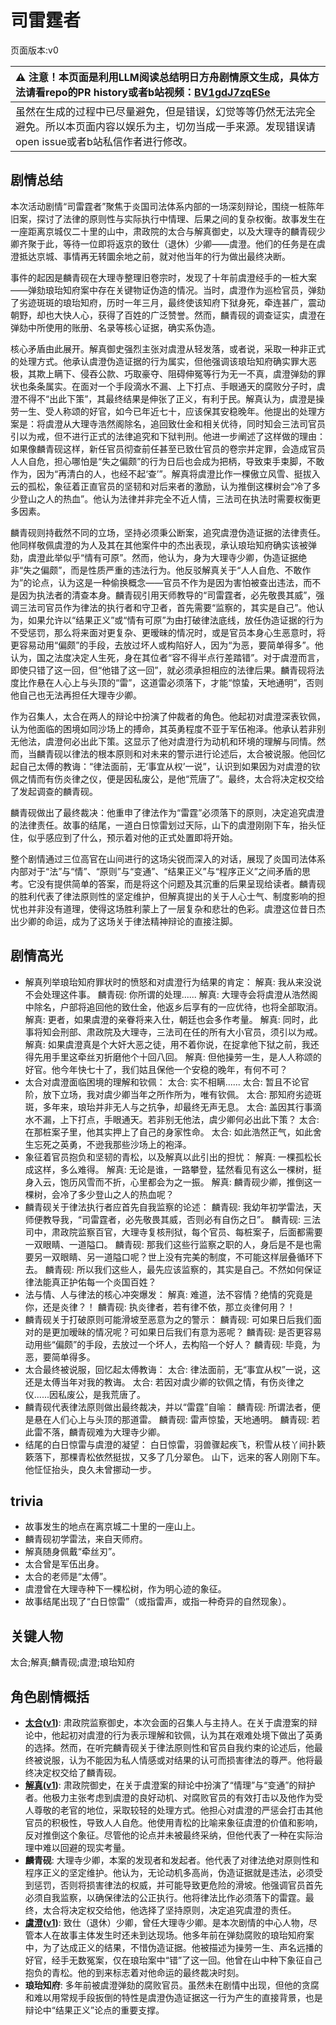 # 司雷霆者
页面版本:v0
 

| :warning: 注意！本页面是利用LLM阅读总结明日方舟剧情原文生成，具体方法请看repo的PR history或者b站视频：[BV1gdJ7zqESe](https://www.bilibili.com/video/BV1gdJ7zqESe/)         |
|:----------------------------|
| 虽然在生成的过程中已尽量避免，但是错误，幻觉等等仍然无法完全避免。所以本页面内容以娱乐为主，切勿当成一手来源。发现错误请open issue或者b站私信作者进行修改。|



## 剧情总结
本次活动剧情“司雷霆者”聚焦于炎国司法体系内部的一场深刻辩论，围绕一桩陈年旧案，探讨了法律的原则性与实际执行中情理、后果之间的复杂权衡。故事发生在一座距离京城仅二十里的山中，肃政院的太合与解真御史，以及大理寺的麟青砚少卿齐聚于此，等待一位即将返京的致仕（退休）少卿——虞澄。他们的任务是在虞澄抵达京城、事情再无转圜余地之前，就对他当年的行为做出最终决断。

事件的起因是麟青砚在大理寺整理旧卷宗时，发现了十年前虞澄经手的一桩大案——弹劾琅珆知府案中存在关键物证伪造的情况。当时，虞澄作为巡检官员，弹劾了劣迹斑斑的琅珆知府，历时一年三月，最终使该知府下狱身死，牵连甚广，震动朝野，却也大快人心，获得了百姓的广泛赞誉。然而，麟青砚的调查证实，虞澄在弹劾中所使用的账册、名录等核心证据，确实系伪造。

核心矛盾由此展开。解真御史强烈主张对虞澄从轻发落，或者说，采取一种非正式的处理方式。他承认虞澄伪造证据的行为属实，但他强调该琅珆知府确实罪大恶极，其欺上瞒下、侵吞公款、巧取豪夺、阻碍伸冤等行为无一不真，虞澄弹劾的罪状也条条属实。在面对一个手段滴水不漏、上下打点、手眼通天的腐败分子时，虞澄不得不“出此下策”，其最终结果是伸张了正义，有利于民。解真认为，虞澄是操劳一生、受人称颂的好官，如今已年近七十，应该保其安稳晚年。他提出的处理方案是：将虞澄从大理寺浩然阁除名，追回致仕金和相关优待，同时知会三法司官员引以为戒，但不进行正式的法律追究和下狱判刑。他进一步阐述了这样做的理由：如果像麟青砚这样，新任官员彻查前任甚至已致仕官员的卷宗并定罪，会造成官员人人自危，担心哪怕是“失之偏颇”的行为日后也会成为把柄，导致束手束脚，不敢作为，因为“再清白的人，也经不起‘查’”。解真将虞澄比作一棵傲立风雪、挺拔入云的孤松，象征着正直官员的坚韧和对后来者的激励，认为推倒这棵树会“冷了多少登山之人的热血”。他认为法律并非完全不近人情，三法司在执法时需要权衡更多因素。

麟青砚则持截然不同的立场，坚持必须秉公断案，追究虞澄伪造证据的法律责任。他同样敬佩虞澄的为人及其在其他案件中的杰出表现，承认琅珆知府确实该被弹劾，虞澄此举似乎“情有可原”。然而，他认为，身为大理寺少卿，伪造证据绝非“失之偏颇”，而是性质严重的违法行为。他反驳解真关于“人人自危、不敢作为”的论点，认为这是一种偷换概念——官员不作为是因为害怕被查出违法，而不是因为执法者的清查本身。麟青砚引用天师教导的“司雷霆者，必先敬畏其威”，强调三法司官员作为律法的执行者和守卫者，首先需要“监察的，其实是自己”。他认为，如果允许以“结果正义”或“情有可原”为由打破律法底线，放任伪造证据的行为不受惩罚，那么将来面对更复杂、更暧昧的情况时，或是官员本身心生恶意时，将更容易动用“偏颇”的手段，去放过坏人或构陷好人，因为“为恶，要简单得多”。他认为，国之法度决定人生死，身在其位者“容不得半点行差踏错”。对于虞澄而言，即使只错了这一回，但“他错了这一回”，就必须承担相应的法律后果。麟青砚将法度比作悬在人心上与头顶的“雷”，这道雷必须落下，才能“惊蛰，天地通明”，否则他自己也无法再担任大理寺少卿。

作为召集人，太合在两人的辩论中扮演了仲裁者的角色。他起初对虞澄深表钦佩，认为他面临的困境如同沙场上的搏命，其英勇程度不亚于军伍袍泽。他承认若非别无他法，虞澄何必出此下策。这显示了他对虞澄行为动机和环境的理解与同情。然而，当麟青砚以律法的根本原则和对未来的警示进行论述后，太合被说服。他回忆起自己太傅的教诲：“律法面前，无‘事宜从权’一说”，认识到如果因为对虞澄的钦佩之情而有伤炎律之仪，便是因私废公，是他“荒唐了”。最终，太合将决定权交给了发起调查的麟青砚。

麟青砚做出了最终裁决：他重申了律法作为“雷霆”必须落下的原则，决定追究虞澄的法律责任。故事的结尾，一道白日惊雷划过天际，山下的虞澄刚刚下车，抬头怔住，似乎感应到了什么，预示着对他的正式处置即将开始。

整个剧情通过三位高官在山间进行的这场尖锐而深入的对话，展现了炎国司法体系内部对于“法”与“情”、“原则”与“变通”、“结果正义”与“程序正义”之间矛盾的思考。它没有提供简单的答案，而是将这个问题及其沉重的后果呈现给读者。麟青砚的胜利代表了律法原则性的坚定维护，但解真提出的关于人心士气、制度影响的担忧也并非没有道理，使得这场胜利蒙上了一层复杂和悲壮的色彩。虞澄这位昔日杰出少卿的命运，成为了这场关于律法精神辩论的直接注脚。
## 剧情高光
*   解真列举琅珆知府罪状时的愤怒和对虞澄行为结果的肯定：
    解真: 我从来没说不会处理这件事。
    麟青砚: 你所谓的处理......
    解真: 大理寺会将虞澄从浩然阁中除名，户部将追回他的致仕金，他返乡后享有的一应优待，也将全部取消。
    解真: 更者，如果虞澄的亲眷将来入仕，朝廷也会多作考量。
    解真: 同时，此事将知会刑部、肃政院及大理寺，三法司在任的所有大小官员，须引以为戒。
    解真: 如果虞澄真是个大奸大恶之徒，用不着你说，在捉拿他下狱之前，我还得先用手里这牵丝刃折磨他个十回八回。
    解真: 但他操劳一生，是人人称颂的好官。他今年快七十了，我们姑且保他一个安稳的晚年，有何不可？
*   太合对虞澄面临困境的理解和钦佩：
    太合: 实不相瞒......
    太合: 暂且不论官阶，放下立场，我对虞少卿当年之所作所为，唯有钦佩。
    太合: 那知府劣迹斑斑，多年来，琅珆并非无人与之抗争，却最终无声无息。
    太合: 盖因其行事滴水不漏，上下打点，手眼通天。若非别无他法，虞少卿何必出此下策？
    太合: 在那桩案子里，他其实押上了自己的身家性命。
    太合: 如此浩然正气，如此舍生忘死之英勇，不逊我那些沙场上的袍泽。
*   象征着官员抱负和坚韧的青松，以及解真以此引出的担忧：
    解真: 一棵孤松长成这样，多么难得。
    解真: 无论是谁，一路攀登，猛然看见有这么一棵树，挺身入云，饱历风雪而不折，心里都会为之一振。
    解真: 麟青砚少卿，推倒这一棵树，会冷了多少登山之人的热血呢？
*   麟青砚关于律法执行者应首先自我监察的论述：
    麟青砚: 我幼年初学雷法，天师便教导我，“司雷霆者，必先敬畏其威，否则必有自伤之日”。
    麟青砚: 三法司中，肃政院监察百官，大理寺复核刑狱，每个官员、每桩案子，后面都需要一双眼睛、一道隘口。
    麟青砚: 那我们这些行监察之职的人，身后是不是也需要另一双眼睛、另一道隘口呢？世上没有完美的制度，不可能这样层叠循环下去。
    麟青砚: 所以我们这些人，最先应该监察的，其实是自己。不然如何保证律法能真正护佑每一个炎国百姓？
*   法与情、人与律法的核心冲突爆发：
    解真: 难道，法不容情？绝情的究竟是你，还是炎律？！
    麟青砚: 执炎律者，若有律不依，那立炎律何用？！
*   麟青砚关于打破原则可能滑坡至恶意为之的警示：
    麟青砚: 可如果日后我们面对的是更加暧昧的情况呢？可如果日后我们有意为恶呢？
    麟青砚: 是否更容易动用些“偏颇”的手段，去放过一个坏人，去构陷一个好人？
    麟青砚: 毕竟，为恶，要简单得多。
*   太合最终被说服，回忆起太傅教诲：
    太合: 律法面前，无“事宜从权”一说，这还是太傅当年对我的教诲。
    太合: 若因对虞少卿的钦佩之情，有伤炎律之仪......因私废公，是我荒唐了。
*   麟青砚代表律法原则做出最终裁决，并以“雷霆”自喻：
    麟青砚: 所谓法者，便是悬在人们心上与头顶的那道雷。
    麟青砚: 雷声惊蛰，天地通明。
    麟青砚: 若此雷不落，麟青砚难为大理寺少卿。
*   结尾的白日惊雷与虞澄的凝望：
    白日惊雷，羽兽骤起疾飞，积雪从枝丫间扑簌簌落下，那棵青松依然挺拔，又多了几分翠色。
    山下，远来的客人刚刚下车。他怔怔抬头，良久未曾挪动一步。
## trivia
*   故事发生的地点在离京城二十里的一座山上。
*   麟青砚初学雷法，来自天师府。
*   解真随身佩戴“牵丝刃”。
*   太合曾是军伍出身。
*   太合的老师是“太傅”。
*   虞澄曾在大理寺种下一棵松树，作为明心迹的象征。
*   故事结尾出现了“白日惊雷”（或指雷声，或指一种奇异的自然现象）。
## 关键人物
太合;解真;麟青砚;虞澄;琅珆知府
## 角色剧情概括
-   **[太合](../char_v3/extended_char_tai_he.md)([v1](../chars/extended_char_tai_he.md))**: 肃政院监察御史，本次会面的召集人与主持人。在关于虞澄案的辩论中，他起初对虞澄的行为表示理解和钦佩，认为其在艰难处境下做出了英勇的选择。然而，在听完麟青砚关于律法原则性和官员自我约束的论述后，他最终被说服，认为不能因为私人情感或对结果的认可而损害律法的尊严。他将最终决定权交给了麟青砚。
-   **[解真](../char_v3/extended_char_jie_zhen.md)([v1](../chars/extended_char_jie_zhen.md))**: 肃政院御史，在关于虞澄案的辩论中扮演了“情理”与“变通”的辩护者。他极力主张考虑到虞澄的良好动机、对腐败官员的有效打击以及他作为受人尊敬的老官的地位，采取较轻的处理方式。他担心对虞澄的严惩会打击其他官员的积极性，导致人人自危。他使用青松的比喻来象征虞澄的价值和影响，反对推倒这个象征。尽管他的论点并未被最终采纳，但他代表了一种在实际治理中难以回避的现实考量。
-   **麟青砚**: 大理寺少卿，本案的发现者和发起者。他代表了对律法绝对原则性和程序正义的坚定维护。他认为，无论动机多高尚，伪造证据就是违法，必须受到惩罚，否则将损害律法的权威，并可能导致更危险的滑坡。他强调官员首先必须自我监察，以确保律法的公正执行。他将律法比作必须落下的雷霆。最终，太合将决定权交给他，他选择了坚持原则，决定追究虞澄的责任。
-   **[虞澄](../char_v3/extended_char_yu_cheng.md)([v1](../chars/extended_char_yu_cheng.md))**: 致仕（退休）少卿，曾任大理寺少卿。是本次剧情的中心人物，尽管本人在故事主体发生时还未到达现场。他多年前在弹劾腐败的琅珆知府案中，为了达成正义的结果，不惜伪造证据。他被描述为操劳一生、声名远播的好官，经手无数冤案，仅在琅珆案中“错”了这一回。他曾在山中种下象征自己抱负的青松。他的到来标志着对他命运的最终裁决时刻。
-   **琅珆知府**: 多年前被虞澄弹劾的腐败官员。虽然未在剧情中出现，但他的贪腐和难以用常规手段扳倒的特性是虞澄伪造证据这一行为产生的直接背景，也是辩论中“结果正义”论点的重要支撑。